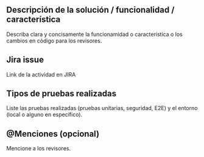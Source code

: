 ## Descripción de la solución / funcionalidad / característica
Describa clara y concisamente la funcionamidad o característica o los cambios en código para los revisores.

## Jira issue
Link de la actividad en JIRA

## Tipos de pruebas realizadas
Liste las pruebas realizadas (pruebas unitarias, seguridad, E2E) y el entorno (local o alguno en específico).

## @Menciones (opcional)
Mencione a los revisores.